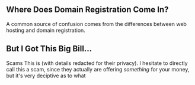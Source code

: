 ## Where Does Domain Registration Come In?

A common source of confusion comes from the differences between web hosting and domain registration. 

## But I Got This Big Bill...

Scams This is (with details redacted for their privacy). I hesitate to directly call this a scam, since they actually are offering *something* for your money, but it's very deciptive as to what 